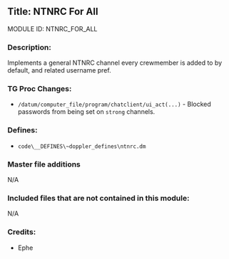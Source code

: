 ## Title: NTNRC For All

MODULE ID: NTNRC_FOR_ALL

### Description:

Implements a general NTNRC channel every crewmember is added to by default, and related username pref.

### TG Proc Changes:

- `/datum/computer_file/program/chatclient/ui_act(...)` - Blocked passwords from being set on `strong` channels.

### Defines:

- `code\__DEFINES\~doppler_defines\ntnrc.dm`

### Master file additions

N/A

### Included files that are not contained in this module:

N/A

### Credits:

- Ephe
